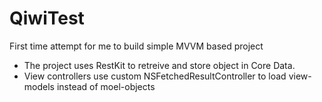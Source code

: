 # QiwiTest
First time attempt for me to build simple MVVM based project
- The project uses RestKit to retreive and store object in Core Data.
- View controllers use custom NSFetchedResultController to load view-models instead of moel-objects
